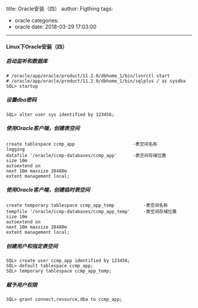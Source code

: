 title: Oracle安装（四）
author: Figthing
tags:
  - oracle
categories:
  - oracle
date: 2018-03-29 17:03:00
---
#### Linux下Oracle安装（四）

##### 启动监听和数据库

```shell
# /oracle/app/oracle/product/11.2.0/dbhome_1/bin/lsnrctl start
# /oracle/app/oracle/product/11.2.0/dbhome_1/bin/sqlplus / as sysdba
SQL> startup
```
##### 设置dba密码
```shell
SQL> alter user sys identified by 123456;
```

##### 使用Oracle客户端，创建表空间

```shell
create tablespace ccmp_app 						-表空间名称
logging 
datafile '/oracle/ccmp-databases/ccmp_app' 		-表空间存储位置
size 10m 
autoextend on 
next 10m maxsize 20480m 
extent management local; 
```

##### 使用Oracle客户端，创建临时表空间

```shell
create temporary tablespace ccmp_app_temp 			-表空间名称
tempfile '/oracle/ccmp-databases/ccmp_app_temp' 	-表空间存储位置
size 10m 
autoextend on 
next 10m maxsize 20480m 
extent management local; 
```

##### 创建用户和指定表空间

```shell
SQL> create user ccmp_app identified by 123456;
SQL> default tablespace ccmp_app;
SQL> temporary tablespace ccmp_app_temp; 
```

##### 赋予用户权限

```shell
SQL> grant connect,resource,dba to ccmp_app;
```